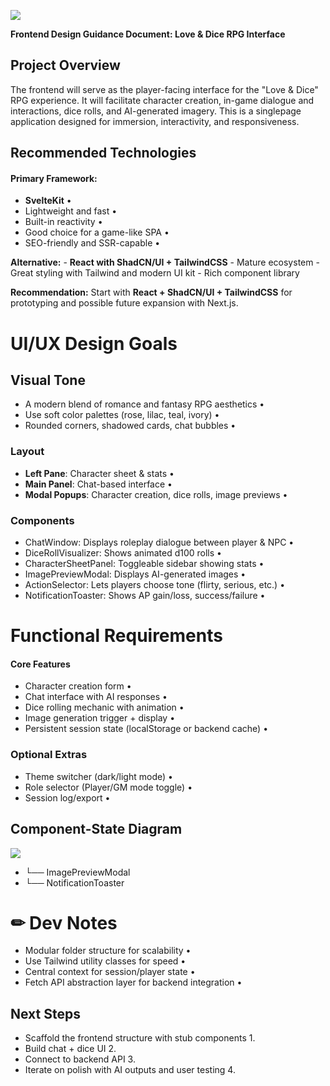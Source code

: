 ![](_page_0_Picture_0.jpeg)

**Frontend Design Guidance Document: Love & Dice RPG Interface**

## **Project Overview**

The frontend will serve as the player-facing interface for the "Love & Dice" RPG experience. It will facilitate character creation, in-game dialogue and interactions, dice rolls, and AI-generated imagery. This is a singlepage application designed for immersion, interactivity, and responsiveness.

## **Recommended Technologies**

#### **Primary Framework:**

- **SvelteKit** •
- Lightweight and fast •
- Built-in reactivity •
- Good choice for a game-like SPA •
- SEO-friendly and SSR-capable •

**Alternative:** - **React with ShadCN/UI + TailwindCSS** - Mature ecosystem - Great styling with Tailwind and modern UI kit - Rich component library

**Recommendation:** Start with **React + ShadCN/UI + TailwindCSS** for prototyping and possible future expansion with Next.js.

# **UI/UX Design Goals**

## **Visual Tone**

- A modern blend of romance and fantasy RPG aesthetics •
- Use soft color palettes (rose, lilac, teal, ivory) •
- Rounded corners, shadowed cards, chat bubbles •

### **Layout**

- **Left Pane**: Character sheet & stats •
- **Main Panel**: Chat-based interface •
- **Modal Popups**: Character creation, dice rolls, image previews •

### **Components**

- ChatWindow: Displays roleplay dialogue between player & NPC •
- DiceRollVisualizer: Shows animated d100 rolls •
- CharacterSheetPanel: Toggleable sidebar showing stats •
- ImagePreviewModal: Displays AI-generated images •
- ActionSelector: Lets players choose tone (flirty, serious, etc.) •
- NotificationToaster: Shows AP gain/loss, success/failure •

# **Functional Requirements**

#### **Core Features**

- Character creation form •
- Chat interface with AI responses •
- Dice rolling mechanic with animation •
- Image generation trigger + display •
- Persistent session state (localStorage or backend cache) •

### **Optional Extras**

- Theme switcher (dark/light mode) •
- Role selector (Player/GM mode toggle) •
- Session log/export •

## **Component-State Diagram**

![](_page_1_Figure_16.jpeg)

- └── ImagePreviewModal
- └── NotificationToaster

# **✏ Dev Notes**

- Modular folder structure for scalability •
- Use Tailwind utility classes for speed •
- Central context for session/player state •
- Fetch API abstraction layer for backend integration •

## **Next Steps**

- Scaffold the frontend structure with stub components 1.
- Build chat + dice UI 2.
- Connect to backend API 3.
- Iterate on polish with AI outputs and user testing 4.